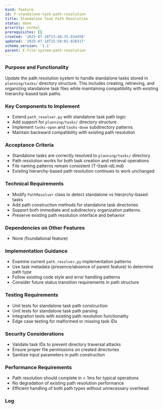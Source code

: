 ```yaml
---
kind: feature
id: F-standalone-task-path-resolution
title: Standalone Task Path Resolution
status: done
priority: normal
prerequisites: []
created: '2025-07-18T13:48:35.834458'
updated: '2025-07-18T15:58:01.020317'
schema_version: '1.1'
parent: E-file-system-path-resolution
---
```

### Purpose and Functionality
Update the path resolution system to handle standalone tasks stored in `planning/tasks/` directory structure. This includes creating, retrieving, and organizing standalone task files while maintaining compatibility with existing hierarchy-based task paths.

### Key Components to Implement
- Extend `path_resolver.py` with standalone task path logic
- Add support for `planning/tasks/` directory structure
- Implement `tasks-open` and `tasks-done` subdirectory patterns
- Maintain backward compatibility with existing path resolution

### Acceptance Criteria
- Standalone tasks are correctly resolved to `planning/tasks/` directory
- Path resolution works for both task creation and retrieval operations
- File naming patterns remain consistent (T-{task-id}.md)
- Existing hierarchy-based path resolution continues to work unchanged

### Technical Requirements
- Modify `PathResolver` class to detect standalone vs hierarchy-based tasks
- Add path construction methods for standalone task directories
- Support both immediate and subdirectory organization patterns
- Preserve existing path resolution interface and behavior

### Dependencies on Other Features
- None (foundational feature)

### Implementation Guidance
- Examine current `path_resolver.py` implementation patterns
- Use task metadata (presence/absence of parent feature) to determine path type
- Follow existing code style and error handling patterns
- Consider future status transition requirements in path structure

### Testing Requirements
- Unit tests for standalone task path construction
- Unit tests for standalone task path parsing
- Integration tests with existing path resolution functionality
- Edge case testing for malformed or missing task IDs

### Security Considerations
- Validate task IDs to prevent directory traversal attacks
- Ensure proper file permissions on created directories
- Sanitize input parameters in path construction

### Performance Requirements
- Path resolution should complete in < 1ms for typical operations
- No degradation of existing path resolution performance
- Efficient handling of both path types without unnecessary overhead

### Log

